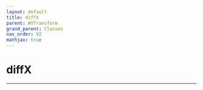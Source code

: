 ```yaml
---
layout: default
title: diffX
parent: WVTransform
grand_parent: Classes
nav_order: 92
mathjax: true
---
```


#  diffX




---

